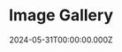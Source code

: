 ---
templateKey: image-gallery
path: /image-gallery
title: Image Gallery
date: 2024-05-31T00:00:00.000Z
featuredimage: /img/gallery.jpg
description: A collection of beautiful images.
images:
  - image: /img/sample1.jpg
    alt: Sample Image 1
  - image: /img/sample2.jpg
    alt: Sample Image 2
  - image: /img/sample3.jpg
    alt: Sample Image 3
---